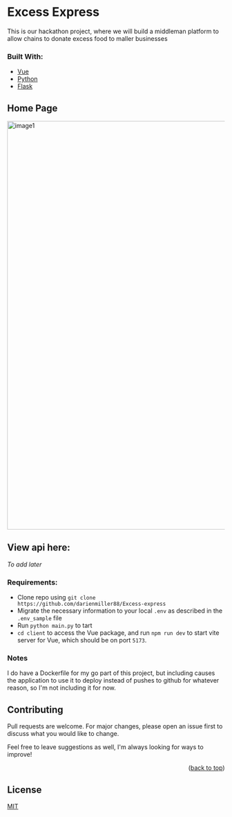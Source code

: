 # Excess Express

This is our hackathon project, where we will build a middleman platform to allow chains to donate excess food to maller businesses

### Built With:
* [Vue](https://vuejs.org/)
* [Python](https://www.python.org)
* [Flask](https://flask.palletsprojects.com/en/stable/)

## Home Page
<img width="944" alt="image1" src="https://github.com/user-attachments/assets/0f41ef17-5b0e-450b-9562-4361efebcfe5">



## View api here:
*To add later*

### Requirements:

* Clone repo using `git clone https://github.com/darienmiller88/Excess-express`
* Migrate the necessary information to your local `.env` as described in the `.env_sample` file
* Run `python main.py` to tart
* `cd client` to access the Vue package, and run `npm run dev` to start vite server for Vue, which should be on port `5173`.

### Notes
I do have a Dockerfile for my go part of this project, but including causes the application to use it to deploy instead of pushes to github for whatever reason, so I'm not including it for now.

## Contributing
Pull requests are welcome. For major changes, please open an issue first to discuss what you would like to change.

Feel free to leave suggestions as well, I'm always looking for ways to improve!

<p align="right">(<a href="#top">back to top</a>)</p>

## License
[MIT](https://choosealicense.com/licenses/mit/)